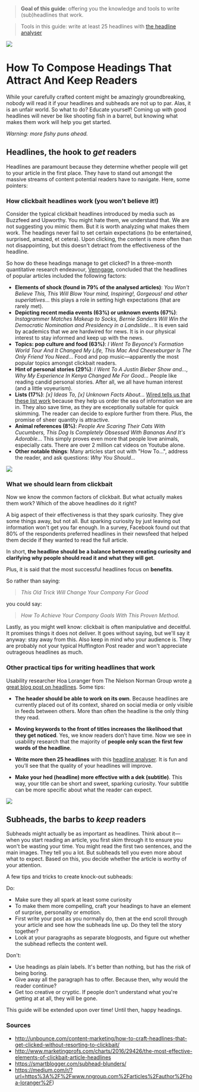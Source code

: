 > **Goal of this guide**:  offering you the knowledge and tools to write (sub)headlines that work.

> Tools in this guide: write at least 25 headlines with [the headline analyser](http://coschedule.com/headline-analyzer)  

<img src="http://i.imgur.com/fqj69Rp.jpg">

# How To Compose Headings That Attract And Keep Readers

While your carefully crafted content might be amazingly groundbreaking, nobody will read it if your headlines and subheads are not up to par. Alas, it is an unfair world. So what to do? Educate yourself! Coming up with good headlines will never be like shooting fish in a barrel, but knowing what makes them work will help you get started.  

*Warning: more fishy puns ahead.*

## Headlines, the hook to *get* readers
Headlines are paramount because they determine whether people will get to your article in the first place. They have to stand out amongst the massive streams of content potential readers have to navigate. Here, some pointers:

### How clickbait headlines work (you won't believe it!)

Consider the typical clickbait headlines introduced by media such as Buzzfeed and Upworthy. You might hate them, we understand that. We are not suggesting you mimic them. But it is worth analyzing what makes them work. The headings never fail to set certain expectations (to be entertained, surprised, amazed, et cetera). Upon clicking, the content is more often than not disappointing, but this doesn't detract from the effectiveness of the headline.

So how do these headings manage to get clicked? In a three-month quantitative research endeavour, [Venngage](https://venngage.com/blog/7-reasons-why-clicking-this-title-will-prove-why-you-clicked-this-title/), concluded that the headlines of popular articles included the following factors:

* **Elements of shock (found in 79% of the analysed articles)**: *You Won't Believe This, This Will Blow Your mind, Inspiring!, Gorgeous! and other superlatives*... this plays a role in setting high expectations (that are rarely met).
* **Depicting recent media events (63%) or unknown events (67%)**: *Instagrammer Matches Makeup to Socks, Bernie Sanders Will Win the Democratic Nomination and Presidency in a Landslide*... It is even said by academics that we are hardwired for news. It is in our physical interest to stay informed and keep up with the news.
* **Topics: pop culture and food (63%)**: *I Went To Beyoncé’s Formation World Tour And It Changed My Life, This Mac And Cheeseburger Is The Only Friend You Need*... Food and pop music—apparently the most popular topics amongst clickbait readers.
* **Hint of personal stories (29%)**: *I Went To A Justin Bieber Show and..., Why My Experience In Kenya Changed Me For Good...* People like reading candid personal stories. After all, we all have human interest (and a little voyeurism).
* **Lists (17%)**: *[x] Ideas To, [x] Unknown Facts About...* [Wired tells us that these list work](http://www.wired.com/2014/01/defense-listicle-list-article/) because they help us order the sea of information we are in. They also save time, as they are exceptionally suitable for quick skimming. The reader can decide to explore further from there. Plus, the promise of sheer quantity is attractive.
* **Animal references (8%)**: *People Are Scaring Their Cats With Cucumbers, This Dog Is Completely Obsessed With Bananas And It's Adorable*... This simply proves even more that people love animals, especially cats. There are over 2 million cat videos on Youtube alone.
* **Other notable things**: Many articles start out with "How To...", address the reader, and ask questions: *Why You Should...*

<img src="http://i.imgur.com/RR78Psm.jpg">

### What we should learn from clickbait
Now we know the common factors of clickbait. But what actually makes them work? Which of the above headlines do it right?

A big aspect of their effectiveness is that they spark curiosity. They give some things away, but not all. But sparking curiosity by just leaving out information won't get you far enough. In a survey, Facebook found out that 80% of the respondents preferred headlines in their newsfeed that helped them decide if they wanted to read the full article.

In short, **the headline should be a balance between creating curiosity and clarifying why people should read it and what they will get**.

Plus, it is said that the most successful headlines focus on **benefits**.

So rather than saying:
> *This Old Trick Will Change Your Company For Good*

you could say:
> *How To Achieve Your Company Goals With This Proven Method*.

Lastly, as you might well know: clickbait is often manipulative and deceitful. It promises things it does not deliver. It goes without saying, but we'll say it anyway: stay away from this. Also keep in mind who your audience is. They are probably not your typical Huffington Post reader and won't appreciate outrageous headlines as much.

### Other practical tips for writing headlines that work

Usability researcher Hoa Loranger from The Nielson Norman Group wrote [a great blog post on headlines](https://www.nngroup.com/articles/headings-pickup-lines/). Some tips:

* **The header should be able to work on its own**. Because headlines are currently placed out of its context, shared on social media or only visible in feeds between others. More than often the headline is the only thing they read.

* **Moving keywords to the front of titles increases the likelihood that they get noticed**. Yes, we know readers don’t have time. Now we see in usability research that the majority of **people only scan the first few words of the headline**. 

* **Write more then 25 headlines** with this [headline analyser](http://coschedule.com/headline-analyzer). It is fun and you’ll see that the quality of your headlines will improve.

* **Make your hed (headline) more effective with a dek (subtitle)**. This way, your title can be short and sweet, sparking curiosity. Your subtitle can be more specific about what the reader can expect.

<img src="http://i.imgur.com/O6UBnqz.jpg">

## Subheads, the barbs to *keep* readers

Subheads might actually be as important as headlines. Think about it—when you start reading an article, you first skim through it to ensure you won't be wasting your time. You might read the first two sentences, and the main images. They tell you a lot. But subheads tell you even more about what to expect. Based on this, you decide whether the article is worthy of your attention.

A few tips and tricks to create knock-out subheads:

Do:
* Make sure they all spark at least some curiosity
* To make them more compelling, craft your headings to have an element of surprise, personality or emotion.
* First write your post as you normally do, then at the end scroll through your article and see how the subheads line up. Do they tell the story together?
* Look at your paragraphs as separate blogposts, and figure out whether the subhead reflects the content well.

Don't:
* Use headings as plain labels. It's better than nothing, but has the risk of being boring.
* Give away all the paragraph has to offer. Because then, why would the reader continue?
* Get too creative or cryptic. If people don't understand what you're getting at at all, they will be gone.

This guide will be extended upon over time! Until then, happy headings.

### Sources
* http://unbounce.com/content-marketing/how-to-craft-headlines-that-get-clicked-without-resorting-to-clickbait/
* http://www.marketingprofs.com/charts/2016/29426/the-most-effective-elements-of-clickbait-article-headlines
* https://smartblogger.com/subhead-blunders/
* https://medium.com/r/?url=https%3A%2F%2Fwww.nngroup.com%2Farticles%2Fauthor%2Fhoa-loranger%2F)
